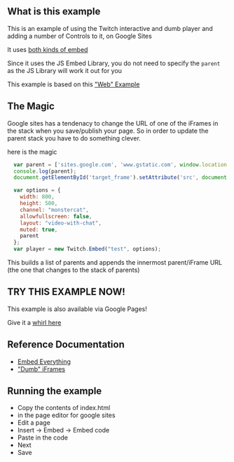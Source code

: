 ## What is this example

This is an example of using the Twitch interactive and dumb player and adding a number of Controls to it, on Google Sites

It uses [both kinds of embed](https://dev.twitch.tv/docs/embed/)

Since it uses the JS Embed Library, you do not need to specify the `parent` as the JS Library will work it out for you

This example is based on this ["Web" Example](https://github.com/BarryCarlyon/twitch_misc/tree/master/player/html)

## The Magic

Google sites has a tendenacy to change the URL of one of the iFrames in the stack when you save/publish your page.
So in order to update the parent stack you have to do something clever.

here is the magic

```javascript
  var parent = ['sites.google.com', 'www.gstatic.com', window.location.host];
  console.log(parent);
  document.getElementById('target_frame').setAttribute('src', document.getElementById('target_frame').getAttribute('src') + '&parent=' + parent.join('&parent='));

  var options = {
    width: 800,
    height: 500,
    channel: "monstercat",
    allowfullscreen: false,
    layout: "video-with-chat",
    muted: true,
    parent
  };
  var player = new Twitch.Embed("test", options);
```

This builds a list of parents and appends the innermost parent/iFrame URL (the one that changes to the stack of parents)

## TRY THIS EXAMPLE NOW!

This example is also available via Google Pages!

Give it a [whirl here](https://github.com/BarryCarlyon/twitch_misc/tree/master/player/html)

## Reference Documentation

- [Embed Everything](https://dev.twitch.tv/docs/embed/everything)
- ["Dumb" iFrames](https://dev.twitch.tv/docs/embed/video-and-clips)

## Running the example

- Copy the contents of index.html
- in the page editor for google sites
- Edit a page
- Insert -> Embed -> Embed code
- Paste in the code
- Next
- Save
